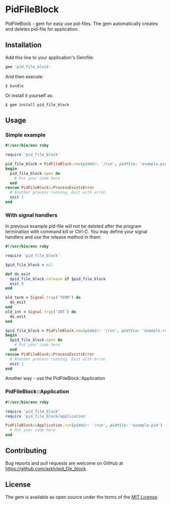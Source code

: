 # PidFileBlock

PidFileBlock - gem for easy use pid-files. The gem automatically creates and deletes pid-file for application.

## Installation

Add this line to your application's Gemfile:

```ruby
gem 'pid_file_block'
```

And then execute:

    $ bundle

Or install it yourself as:

    $ gem install pid_file_block

## Usage

### Simple example

```ruby
#!/usr/bin/env ruby

require 'pid_file_block'

pid_file_block = PidFileBlock.new(piddir: '/run', pidfile: 'example.pid')
begin
  pid_file_block.open do
    # Put your code here
  end
rescue PidFileBlock::ProcessExistsError
  # Another process running. Exit with error.
  exit 1
end
```

### With signal handlers

In previous example pid-file will not be deleted after the program termination with command kill or Ctrl-C. You may define your signal handlers and use the release method in them:

```ruby
#!/usr/bin/env ruby

require 'pid_file_block'

$pid_file_block = nil

def do_exit
  $pid_file_block.release if $pid_file_block
  exit 0
end

old_term = Signal.trap('TERM') do
  do_exit
end
old_int = Signal.trap('INT') do
  do_exit
end

$pid_file_block = PidFileBlock.new(piddir: '/run', pidfile: 'example.run')
begin
  $pid_file_block.open do
    # Put your code here
  end
rescue PidFileBlock::ProcessExistsError
  # Another process running. Exit with error.
  exit 1
end
```

Another way - use the PidFileBlock::Application

### PidFileBlock::Application

```ruby
#!/usr/bin/env ruby

require 'pid_file_block'
require 'pid_file_block/application'

PidFileBlock::Application.run(piddir: '/run', pidfile: 'example.pid')
  # Put your code here
end


```

## Contributing

Bug reports and pull requests are welcome on GitHub at https://github.com/askh/pid_file_block.

## License

The gem is available as open source under the terms of the [MIT License](https://opensource.org/licenses/MIT).
